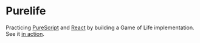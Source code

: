 # Purelife #

Practicing [PureScript](https://www.purescript.org/) and [React](https://reactjs.org/) by building a Game of Life implementation. See it [in action](https://adql.github.io/purelife/).

